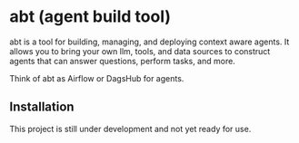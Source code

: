 # abt (agent build tool)

abt is a tool for building, managing, and deploying context aware agents. It allows you to bring your own llm, tools, and data sources to construct agents that can answer questions, perform tasks, and more.

Think of abt as Airflow or DagsHub for agents.

## Installation

This project is still under development and not yet ready for use.
